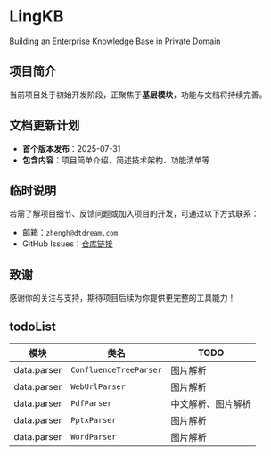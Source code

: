 # LingKB
Building an Enterprise Knowledge Base in Private Domain

## 项目简介  
当前项目处于初始开发阶段，正聚焦于**基层模块**，功能与文档将持续完善。  

## 文档更新计划  
- **首个版本发布**：2025-07-31  
- **包含内容**：项目简单介绍、简述技术架构、功能清单等  

## 临时说明  
若需了解项目细节、反馈问题或加入项目的开发，可通过以下方式联系：  
- 邮箱：`zhengh@dtdream.com`
- GitHub Issues：[仓库链接](https://github.com/ShiPotian89/LingKB/issues)

## 致谢  
感谢你的关注与支持，期待项目后续为你提供更完整的工具能力！

## todoList
| 模块                | 类名                          | TODO                |
|---------------------|-------------------------------|---------------------|
| data.parser         | `ConfluenceTreeParser`        | 图片解析            |
| data.parser         | `WebUrlParser`                | 图片解析            |
| data.parser         | `PdfParser`                   | 中文解析、图片解析  |
| data.parser         | `PptxParser`                  | 图片解析            |
| data.parser         | `WordParser`                  | 图片解析            |
